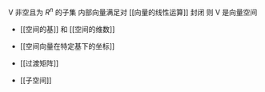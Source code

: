 ---
---

V 非空且为 $R^n$ 的子集 内部向量满足对 [[向量的线性运算]] 封闭 则 V 是向量空间

- [[空间的基]] 和 [[空间的维数]]
- [[空间向量在特定基下的坐标]]
- [[过渡矩阵]]

- [[子空间]]
